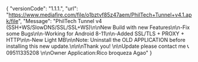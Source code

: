 {
"versionCode": "1.1.1.",
 "url": "https://www.mediafire.com/file/o1bztvf85z47aem/PhilTech+Tunnel+v4.1.apk/file",
 "Message": "PhilTech Tunnel v4 (SSH+WS/SlowDNS/SSL/SSL+WS)\n\nNew Build with new Features\n\n-Fix some Bugs\n\n-Working for Android 8-11\n\n-Added SSL/TLS + PROXY + HTTP\n\n-New Light MB\n\nNote: Uninstall the OLD APPLICATION before installing this new update.\n\n\nThank you!
\n\nUpdate please contact me 📞09511335208 \n\nOwner Application:Rico broqueza Agao"
}

